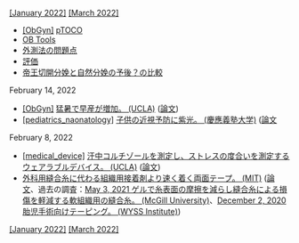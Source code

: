 [\[January 2022\]](2201.md) [\[March 2022\]](2203.md)

* [\[ObGyn\]](ObGyn.md) [pTOCO](https://obgyn.onlinelibrary.wiley.com/doi/full/10.1111/aogs.12836)
* [OB Tools](http://www.ob-tools.com/easy-to-adopt.html)
* [外測法の問題点](http://www.ob-tools.com/problems-with-external-monitoring.html)
* [評価](https://www.ajog.org/article/S0002-9378(18)31414-5/fulltext)
* [帝王切開分娩と自然分娩の予後？の比較](https://www.mdpi.com/1424-8220/20/11/3023/htm)

February 14, 2022
* [\[ObGyn\]](ObGyn.md) [猛暑で早産が増加。 (UCLA)](https://www.businessinsider.jp/post-203559) ([論文](https://doi.org/10.1038/s41558-019-0632-4))
* [\[pediatrics_naonatology\]](pediatrics_naonatology.md) [子供の近視予防に紫光。 (慶應義塾大学)](https://www.keio.ac.jp/ja/press-releases/2016/12/26/28-19271/) ([論文](https://doi.org/10.1016/j.ebiom.2016.12.007)

February 8, 2022
* [\[medical_device\]](medical_device.md) [汗中コルチゾールを測定し、ストレスの度合いを測定するウェアラブルデバイス。 (UCLA)](https://newsroom.ucla.edu/releases/cortisol-sensing-smartwatch) ([論文](https://doi.org/10.1126/sciadv.abk0967))
* [外科用縫合糸に代わる組織用接着剤より速く着く両面テープ。 (MIT)](https://news.mit.edu/2019/double-sided-tape-tissues-could-replace-surgical-sutures-1030) ([論文](http://dx.doi.org/10.1038/s41586-019-1710-5)、過去の調査：[May 3, 2021 ゲルで糸表面の摩擦を減らし縫合糸による損傷を軽減する軟組織用の縫合糸。 (McGill University)](2105.md)、[December 2, 2020 胎児手術向けテーピング。 (WYSS Institute)](2012.md))

[\[January 2022\]](2201.md) [\[March 2022\]](2203.md)
